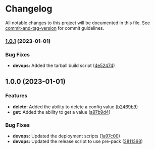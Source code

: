 # Changelog

All notable changes to this project will be documented in this file. See [commit-and-tag-version](https://github.com/absolute-version/commit-and-tag-version) for commit guidelines.

### [1.0.1](https://github.com/entrostat/config-or-ask/compare/v1.0.0...v1.0.1) (2023-01-01)


### Bug Fixes

* **devops:** Added the tarball build script ([4e52474](https://github.com/entrostat/config-or-ask/commit/4e52474ea4a1eed7d922863f1cfa99ce59035dfa))

## 1.0.0 (2023-01-01)


### Features

* **delete:** Added the ability to delete a config value ([b2469b9](https://github.com/entrostat/config-or-ask/commit/b2469b9d214ab0e63e025dca5782ef85659bcc64))
* **get:** Added the ability to get a value ([a97b9d4](https://github.com/entrostat/config-or-ask/commit/a97b9d49012655ecf024d3a32c3bb72892ef56fc))


### Bug Fixes

* **devops:** Updated the deployment scripts ([1a97c00](https://github.com/entrostat/config-or-ask/commit/1a97c00cc1b9cc833fd39d106b09d5405f3fe74e))
* **devops:** Updated the release script to use pre-pack ([3811398](https://github.com/entrostat/config-or-ask/commit/38113981d813f057eb9642c0d51532407c532bed))
